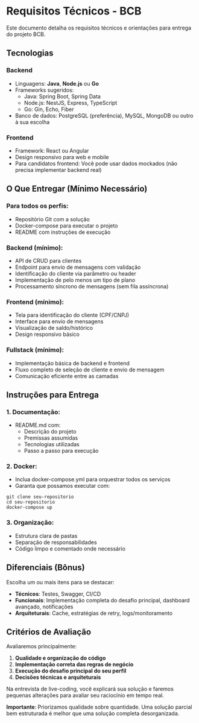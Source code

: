 # Requisitos Técnicos - BCB

Este documento detalha os requisitos técnicos e orientações para entrega do projeto BCB.

## Tecnologias

### Backend
- Linguagens: **Java**, **Node.js** ou **Go**
- Frameworks sugeridos:
  - Java: Spring Boot, Spring Data
  - Node.js: NestJS, Express, TypeScript
  - Go: Gin, Echo, Fiber
- Banco de dados: PostgreSQL (preferência), MySQL, MongoDB ou outro à sua escolha

### Frontend
- Framework: React ou Angular
- Design responsivo para web e mobile
- Para candidatos frontend: Você pode usar dados mockados (não precisa implementar backend real)

## O Que Entregar (Mínimo Necessário)

### Para todos os perfis:
- Repositório Git com a solução
- Docker-compose para executar o projeto
- README com instruções de execução

### Backend (mínimo):
- API de CRUD para clientes
- Endpoint para envio de mensagens com validação
- Identificação do cliente via parâmetro ou header
- Implementação de pelo menos um tipo de plano
- Processamento síncrono de mensagens (sem fila assíncrona)

### Frontend (mínimo):
- Tela para identificação do cliente (CPF/CNPJ)
- Interface para envio de mensagens
- Visualização de saldo/histórico
- Design responsivo básico

### Fullstack (mínimo):
- Implementação básica de backend e frontend
- Fluxo completo de seleção de cliente e envio de mensagem
- Comunicação eficiente entre as camadas

## Instruções para Entrega

### 1. Documentação:
   - README.md com:
     - Descrição do projeto
     - Premissas assumidas
     - Tecnologias utilizadas
     - Passo a passo para execução

### 2. Docker:
   - Inclua docker-compose.yml para orquestrar todos os serviços
   - Garanta que possamos executar com:
   ```
   git clone seu-repositorio
   cd seu-repositorio
   docker-compose up
   ```

### 3. Organização:
   - Estrutura clara de pastas
   - Separação de responsabilidades
   - Código limpo e comentado onde necessário

## Diferenciais (Bônus)

Escolha um ou mais itens para se destacar:

- **Técnicos**: Testes, Swagger, CI/CD
- **Funcionais**: Implementação completa do desafio principal, dashboard avançado, notificações
- **Arquiteturais**: Cache, estratégias de retry, logs/monitoramento

## Critérios de Avaliação

Avaliaremos principalmente:

1. **Qualidade e organização do código**
2. **Implementação correta das regras de negócio**
3. **Execução do desafio principal do seu perfil**
4. **Decisões técnicas e arquiteturais**

Na entrevista de live-coding, você explicará sua solução e faremos pequenas alterações para avaliar seu raciocínio em tempo real.

**Importante**: Priorizamos qualidade sobre quantidade. Uma solução parcial bem estruturada é melhor que uma solução completa desorganizada.